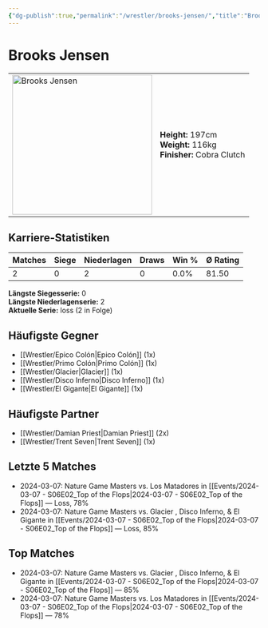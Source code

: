 ```yaml
---
{"dg-publish":true,"permalink":"/wrestler/brooks-jensen/","title":"Brooks Jensen","tags":["wrestler"],"noteIcon":""}
---
```



# Brooks Jensen

<table>
        <tr>
        <td><img src="https://github.com/CptSpaulding1980/choke-slam-wrestling/releases/download/images/Brooks_Jensen.png" width="280" alt="Brooks Jensen"></td>
        <td>
        <b>Height:</b> 197cm<br>
        <b>Weight:</b> 116kg<br>
        <b>Finisher:</b> Cobra Clutch<br>
        </td>
        </tr>
        </table>
        

## Karriere-Statistiken

| Matches | Siege | Niederlagen | Draws | Win % | Ø Rating |
|---------|-------|-------------|-------|-------|-----------|
| 2 | 0 | 2 | 0 | 0.0% | 81.50 |

**Längste Siegesserie:** 0<br>**Längste Niederlagenserie:** 2<br>**Aktuelle Serie:** loss (2 in Folge)


## Häufigste Gegner
- [[Wrestler/Epico Colón\|Epico Colón]] (1x)
- [[Wrestler/Primo Colón\|Primo Colón]] (1x)
- [[Wrestler/Glacier\|Glacier]] (1x)
- [[Wrestler/Disco Inferno\|Disco Inferno]] (1x)
- [[Wrestler/El Gigante\|El Gigante]] (1x)

## Häufigste Partner
- [[Wrestler/Damian Priest\|Damian Priest]] (2x)
- [[Wrestler/Trent Seven\|Trent Seven]] (1x)

## Letzte 5 Matches
- 2024-03-07: Nature Game Masters  vs. Los Matadores in [[Events/2024-03-07 - S06E02_Top of the Flops\|2024-03-07 - S06E02_Top of the Flops]] — Loss, 78%
- 2024-03-07: Nature Game Masters  vs. Glacier , Disco Inferno, & El Gigante in [[Events/2024-03-07 - S06E02_Top of the Flops\|2024-03-07 - S06E02_Top of the Flops]] — Loss, 85%

## Top Matches
- 2024-03-07: Nature Game Masters  vs. Glacier , Disco Inferno, & El Gigante in [[Events/2024-03-07 - S06E02_Top of the Flops\|2024-03-07 - S06E02_Top of the Flops]] — 85%
- 2024-03-07: Nature Game Masters  vs. Los Matadores in [[Events/2024-03-07 - S06E02_Top of the Flops\|2024-03-07 - S06E02_Top of the Flops]] — 78%
